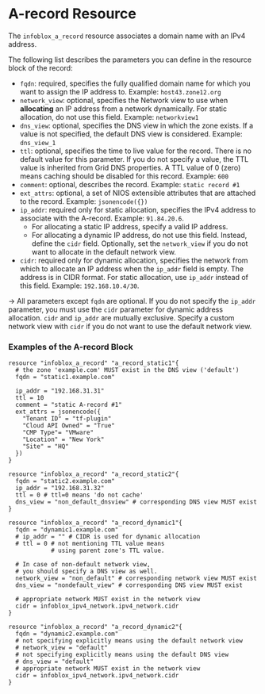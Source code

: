# A-record Resource

The `infoblox_a_record` resource associates a domain name with an IPv4 address.

The following list describes the parameters you can define in the resource block of the record:

* `fqdn`: required, specifies the fully qualified domain name for which you want to assign the IP address to. Example: `host43.zone12.org`
* `network_view`: optional, specifies the Network view to use when **allocating** an IP address from a network dynamically. For static allocation, do not use this field. Example: `networkview1`
* `dns_view`: optional, specifies the DNS view in which the zone exists. If a value is not specified, the default DNS view is considered. Example: `dns_view_1`
* `ttl`: optional, specifies the time to live value for the record. There is no default value for this parameter. If you do not specify a value, the TTL value is inherited from Grid DNS properties. A TTL value of 0 (zero) means caching should be disabled for this record. Example: `600`
* `comment`: optional, describes the record. Example: `static record #1`
* `ext_attrs`: optional, a set of NIOS extensible attributes that are attached to the record. Example: `jsonencode({})`
* `ip_addr`: required only for static allocation, specifies the IPv4 address to associate with the A-record. Example: `91.84.20.6`.
    * For allocating a static IP address, specify a valid IP address.
    * For allocating a dynamic IP address, do not use this field. Instead, define the `cidr` field. Optionally, set the `network_view` if you do not want to allocate in the default network view.
* `cidr`: required only for dynamic allocation, specifies the network from which to allocate an IP address when the `ip_addr` field is empty. The address is in CIDR format. For static allocation, use `ip_addr` instead of this field. Example: `192.168.10.4/30`.

-> All parameters except `fqdn` are optional. If you do not specify the `ip_addr` parameter, you must use the `cidr` parameter for dynamic address allocation. `cidr` and `ip_addr` are mutually exclusive. Specify a custom network view with `cidr` if you do not want to use the default network view.

### Examples of the A-record Block

```hcl
resource "infoblox_a_record" "a_record_static1"{
  # the zone 'example.com' MUST exist in the DNS view ('default')
  fqdn = "static1.example.com"

  ip_addr = "192.168.31.31"
  ttl = 10
  comment = "static A-record #1"
  ext_attrs = jsonencode({
    "Tenant ID" = "tf-plugin"
    "Cloud API Owned" = "True"
    "CMP Type"= "VMware"
    "Location" = "New York"
    "Site" = "HQ"
  })
}

resource "infoblox_a_record" "a_record_static2"{
  fqdn = "static2.example.com"
  ip_addr = "192.168.31.32"
  ttl = 0 # ttl=0 means 'do not cache'
  dns_view = "non_default_dnsview" # corresponding DNS view MUST exist
}

resource "infoblox_a_record" "a_record_dynamic1"{
  fqdn = "dynamic1.example.com"
  # ip_addr = "" # CIDR is used for dynamic allocation
  # ttl = 0 # not mentioning TTL value means
            # using parent zone's TTL value.

  # In case of non-default network view,
  # you should specify a DNS view as well.
  network_view = "non_default" # corresponding network view MUST exist
  dns_view = "nondefault_view" # corresponding DNS view MUST exist

  # appropriate network MUST exist in the network view
  cidr = infoblox_ipv4_network.ipv4_network.cidr
}

resource "infoblox_a_record" "a_record_dynamic2"{
  fqdn = "dynamic2.example.com"
  # not specifying explicitly means using the default network view
  # network_view = "default"
  # not specifying explicitly means using the default DNS view
  # dns_view = "default"
  # appropriate network MUST exist in the network view
  cidr = infoblox_ipv4_network.ipv4_network.cidr
}
```
